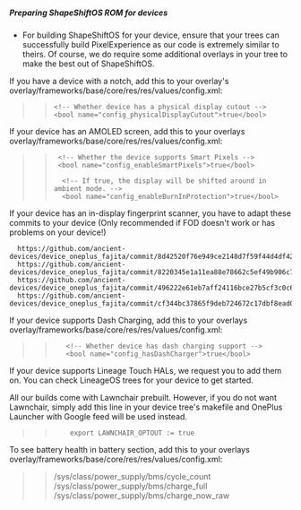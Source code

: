 ##### Preparing ShapeShiftOS ROM for devices
- For building ShapeShiftOS for your device, ensure that your trees can successfully build PixelExperience as our code is extremely similar to theirs. Of course, we do require some additional overlays in your tree to make the best out of ShapeShiftOS.

If you have a device with a notch, add this to your overlay's overlay/frameworks/base/core/res/res/values/config.xml:
>>     <!-- Whether device has a physical display cutout -->
>>     <bool name="config_physicalDisplayCutout">true</bool>

If your device has an AMOLED screen, add this to your overlays overlay/frameworks/base/core/res/res/values/config.xml:
>>      <!-- Whether the device supports Smart Pixels -->
>>      <bool name="config_enableSmartPixels">true</bool>    
>>
>>       <!-- If true, the display will be shifted around in ambient mode. -->
>>       <bool name="config_enableBurnInProtection">true</bool>

If your device has an in-display fingerprint scanner, you have to adapt these commits to your device (Only recommended if FOD doesn't work or has problems on your device!)

      https://github.com/ancient-devices/device_oneplus_fajita/commit/8d42520f76e949ce2148d7f59f44d4df425e0d2c
      https://github.com/ancient-devices/device_oneplus_fajita/commit/8220345e1a11ea88e78662c5ef49b906c7a67551
      https://github.com/ancient-devices/device_oneplus_fajita/commit/496222e61eb7aff24116bce27b5cf3c0c6afbced
      https://github.com/ancient-devices/device_oneplus_fajita/commit/cf344bc37865f9deb724672c17dbf8ead02e8883
      

If your device supports Dash Charging, add this to your overlays overlay/frameworks/base/core/res/res/values/config.xml:

>>        <!-- Whether device has dash charging support -->
>>        <bool name="config_hasDashCharger">true</bool>


If your device supports Lineage Touch HALs, we request you to add them on. You can check LineageOS trees for your device to get started.

All our builds come with Lawnchair prebuilt. However, if you do not want Lawnchair, simply add this line in your device tree's makefile and OnePlus Launcher with Google feed will be used instead.

>>         export LAWNCHAIR_OPTOUT := true

To see battery health in battery section, add this to your overlays overlay/frameworks/base/core/res/res/values/config.xml:

>>    <!-- Battery Health -->
>>    <string name="config_batChargeCycle">/sys/class/power_supply/bms/cycle_count</string>
>>    <string name="config_batDesCap">/sys/class/power_supply/bms/charge_full</string>
>>    <string name="config_batCurCap">/sys/class/power_supply/bms/charge_now_raw</string>


